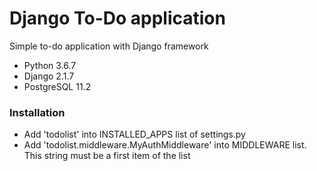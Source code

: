 # Django To-Do application

Simple to-do application with Django framework

- Python 3.6.7
- Django 2.1.7
- PostgreSQL 11.2

### Installation

- Add 'todolist' into INSTALLED_APPS list of settings.py
- Add 'todolist.middleware.MyAuthMiddleware' into MIDDLEWARE list. This string must be a first item of the list